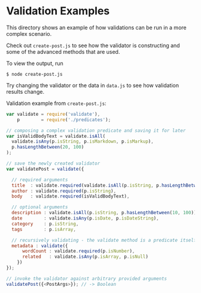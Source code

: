 # Validation Examples

This directory shows an example of how validations can be run in a more complex scenario.

Check out `create-post.js` to see how the validator is constructing and some of the advanced methods that are used.

To view the output, run

```
$ node create-post.js
```

Try changing the validator or the data in `data.js` to see how validation results change.

Validation example from `create-post.js`:

```js
var validate = require('validate'),
    p        = require('./predicates');

// composing a complex validation predicate and saving it for later
var isValidBodyText = validate.isAll(
  validate.isAny(p.isString, p.isMarkdown, p.isMarkup),
  p.hasLengthBetween(20, 100)
);

// save the newly created validator
var validatePost = validate({

  // required arguments
  title  : validate.required(validate.isAll(p.isString, p.hasLengthBetween(5, 30))),
  author : validate.required(p.isString),
  body   : validate.required(isValidBodyText),

  // optional arguments
  description : validate.isAll(p.isString, p.hasLengthBetween(10, 100)),
  date        : validate.isAny(p.isDate, p.isDateString),
  category    : p.isString,
  tags        : p.isArray,

  // recursively validating - the validate method is a predicate itself
  metadata : validate({
      wordCount : validate.required(p.isNumber),
      related   : validate.isAny(p.isArray, p.isNull)
    })
});

// invoke the validator against arbitrary provided arguments
validatePost({<PostArgs>}); // -> Boolean
```
